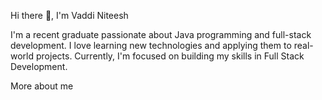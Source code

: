 Hi there 👋, I'm Vaddi Niteesh

I'm a recent graduate passionate about Java programming and full-stack development. I love learning new technologies and applying them to real-world projects. Currently, I'm focused on building my skills in Full Stack Development.

  More about me
